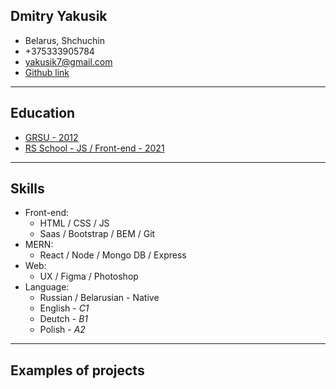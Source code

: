 Dmitry Yakusik
-------------

- Belarus, Shchuchin 
- +375333905784
- [yakusik7@gmail.com](mailto:yakusik7@gmail.com)
- [Github link](https://github.com/DreamVValker)

-----
Education
-------------
- [GRSU - 2012](https://www.grsu.by/ 'Yanka Kupala State University of Grodno')
- [RS School - JS / Front-end - 2021](https://rs.school/)

----
Skills
----
- Front-end: 
  - HTML / CSS / JS 
  - Saas / Bootstrap / BEM / Git
- MERN:
  - React / Node / Mongo DB / Express 
- Web:
  - UX / Figma / Photoshop
- Language:
  - Russian / Belarusian - Native
  - English - _С1_
  - Deutch - _B1_
  - Polish - _A2_
---

Examples of projects
---
 